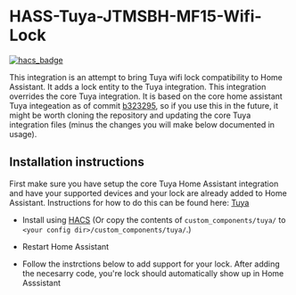# HASS-Tuya-JTMSBH-MF15-Wifi-Lock

[![hacs_badge](https://img.shields.io/badge/HACS-Default-41BDF5.svg?style=for-the-badge)](https://github.com/hacs/integration)

This integration is an attempt to bring Tuya wifi lock compatibility to Home Assistant. It adds a lock entity to the Tuya integration. This integration overrides the core Tuya integration. It is based on the core home assistant Tuya integeation as of commit [b323295](https://github.com/home-assistant/core/tree/b323295aa15ff6ac81e46b213a2f22440f0460de), so if you use this in the future, it might be worth cloning the repository and updating the core Tuya integration files (minus the changes you will make below documented in usage).

## Installation instructions

First make sure you have setup the core Tuya Home Assistant integration and have your supported devices and your lock are already added to Home Assistant. Instructions for how to do this can be found here: [Tuya](https://www.home-assistant.io/integrations/tuya/)

- Install using [HACS](https://hacs.xyz) (Or copy the contents of `custom_components/tuya/` to `<your config dir>/custom_components/tuya/`.)

- Restart Home Assistant

- Follow the instrctions below to add support for your lock. After adding the necesarry code, you're lock should automatically show up in Home Asssistant
